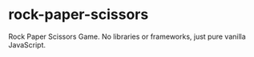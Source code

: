 # rock-paper-scissors
Rock Paper Scissors Game. No libraries or frameworks, just pure vanilla JavaScript.
